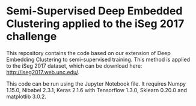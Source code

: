 # Semi-Supervised Deep Embedded Clustering applied to the iSeg 2017 challenge

This repository contains the code based on our extension of Deep Embedding Clustering to semi-supervised training. This method is applied to the iSeg 2017 dataset, which can be download here: http://iseg2017.web.unc.edu/.

This code can be run using the Jupyter Notebook file. It requires Numpy 1.15.0, Nibabel 2.3.1, Keras 2.1.6 with Tensorflow 1.3.0, Sklearn 0.20.0 and matplotlib 3.0.2.

